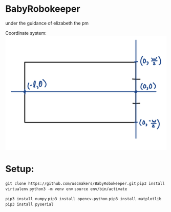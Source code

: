 # BabyRobokeeper
under the guidance of elizabeth the pm

Coordinate system: 
![Coordinate System](coordinate_system.png)

# Setup:

`git clone https://github.com/uscmakers/BabyRobokeeper.git`
`pip3 install virtualenv`
`python3 -m venv env`
`source env/bin/activate`

`pip3 install numpy`
`pip3 install opencv-python`
`pip3 install matplotlib`
`pip3 install pyserial`